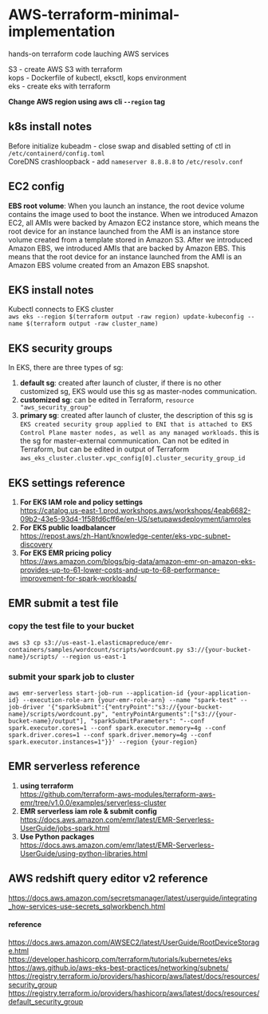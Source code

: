 # AWS-terraform-minimal-implementation
hands-on terraform code lauching AWS services<br>

S3 - create AWS S3 with terraform <br>
kops - Dockerfile of kubectl, eksctl, kops environment <br>
eks - create eks with terraform <br>

**Change AWS region using aws cli `--region` tag**

## k8s install notes
Before initialize kubeadm - close swap and disabled setting of ctl in `/etc/containerd/config.toml` <br>
CoreDNS crashloopback - add `nameserver 8.8.8.8` to `/etc/resolv.conf` 

## EC2 config
**EBS root volume**: When you launch an instance, the root device volume contains the image used to boot the instance. When we introduced Amazon EC2, all AMIs were backed by Amazon EC2 instance store, which means the root device for an instance launched from the AMI is an instance store volume created from a template stored in Amazon S3. After we introduced Amazon EBS, we introduced AMIs that are backed by Amazon EBS. This means that the root device for an instance launched from the AMI is an Amazon EBS volume created from an Amazon EBS snapshot.

## EKS install notes
Kubectl connects to EKS cluster <br>
`aws eks --region $(terraform output -raw region) update-kubeconfig --name $(terraform output -raw cluster_name)`

## EKS security groups
In EKS, there are three types of sg: <br>
1. **default sg**: created after launch of cluster, if there is no other customized sg, EKS would use this sg as master-nodes communication.
2. **customized sg**: can be edited in Terraform, `resource "aws_security_group"`
3. **primary sg**: created after launch of cluster, the description of this sg is `EKS created security group applied to ENI that is attached to EKS Control Plane master nodes, as well as any managed workloads.` this is the sg for master-external communication. Can not be edited in Terraform, but can be edited in output of Terraform `aws_eks_cluster.cluster.vpc_config[0].cluster_security_group_id`

## EKS settings reference
1. **For EKS IAM role and policy settings** <br>
https://catalog.us-east-1.prod.workshops.aws/workshops/4eab6682-09b2-43e5-93d4-1f58fd6cff6e/en-US/setupawsdeployment/iamroles
2. **For EKS public loadbalancer** <br>
https://repost.aws/zh-Hant/knowledge-center/eks-vpc-subnet-discovery
3. **For EKS EMR pricing policy** <br>
https://aws.amazon.com/blogs/big-data/amazon-emr-on-amazon-eks-provides-up-to-61-lower-costs-and-up-to-68-performance-improvement-for-spark-workloads/

## EMR submit a test file
### copy the test file to your bucket
    aws s3 cp s3://us-east-1.elasticmapreduce/emr-containers/samples/wordcount/scripts/wordcount.py s3://{your-bucket-name}/scripts/ --region us-east-1

### submit your spark job to cluster
    aws emr-serverless start-job-run --application-id {your-application-id} --execution-role-arn {your-emr-role-arn} --name "spark-test" --job-driver '{"sparkSubmit":{"entryPoint":"s3://{your-bucket-name}/scripts/wordcount.py", "entryPointArguments":["s3://{your-bucket-name}/output"], "sparkSubmitParameters": "--conf spark.executor.cores=1 --conf spark.executor.memory=4g --conf spark.driver.cores=1 --conf spark.driver.memory=4g --conf spark.executor.instances=1"}}' --region {your-region}

## EMR serverless reference
1. **using terraform** <br> 
https://github.com/terraform-aws-modules/terraform-aws-emr/tree/v1.0.0/examples/serverless-cluster <br>
2. **EMR serverless iam role & submit config** <br>
https://docs.aws.amazon.com/emr/latest/EMR-Serverless-UserGuide/jobs-spark.html <br>
3. **Use Python packages** <br>
https://docs.aws.amazon.com/emr/latest/EMR-Serverless-UserGuide/using-python-libraries.html <br>

## AWS redshift query editor v2 reference
https://docs.aws.amazon.com/secretsmanager/latest/userguide/integrating_how-services-use-secrets_sqlworkbench.html

#### reference
https://docs.aws.amazon.com/AWSEC2/latest/UserGuide/RootDeviceStorage.html <br>
https://developer.hashicorp.com/terraform/tutorials/kubernetes/eks <br>
https://aws.github.io/aws-eks-best-practices/networking/subnets/ <br>
https://registry.terraform.io/providers/hashicorp/aws/latest/docs/resources/security_group <br>
https://registry.terraform.io/providers/hashicorp/aws/latest/docs/resources/default_security_group <br>


